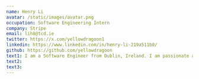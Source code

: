 ```yaml
---
name: Henry Li
avatar: /static/images/avatar.png
occupation: Software Engineering Intern
company: Stripe
email: lih8@tcd.ie
twitter: https://x.com/yellowdragoon1
linkedin: https://www.linkedin.com/in/henry-li-219a511b8/
github: https://github.com/yellowdragoon
text1: I am a Software Engineer from Dublin, Ireland. I am passionate about many areas of Computer Science such as Fullstack Development, Reinforcement Learning, and Game Development. Some of my hobbies include Chess, Violin/Piano, Bouldering, and Football.
text2:
text3:
---
```

